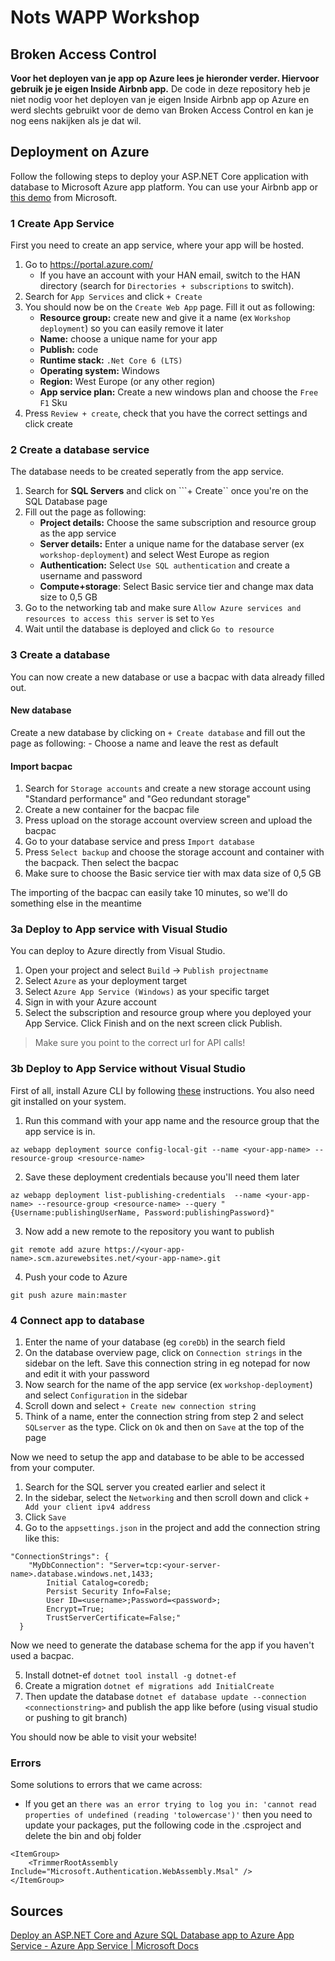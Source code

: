 # Nots WAPP Workshop

## Broken Access Control

**Voor het deployen van je app op Azure lees je hieronder verder. Hiervoor gebruik je je eigen Inside Airbnb app.** De code in deze repository heb je niet nodig voor het deployen van je eigen Inside Airbnb app op Azure en werd slechts gebruikt voor de demo van Broken Access Control en kan je nog eens nakijken als je dat wil.

## Deployment on Azure

Follow the following steps to deploy your ASP.NET Core application with database to Microsoft Azure app platform. You can use your Airbnb app or [this demo](https://github.com/Azure-Samples/msdocs-app-service-sqldb-dotnetcore/archive/refs/heads/main.zip) from Microsoft.

### 1 Create App Service

First you need to create an app service, where your app will be hosted.

1. Go to https://portal.azure.com/
	 - If you have an account with your HAN email, switch to the HAN directory (search for ``Directories + subscriptions`` to switch).
2. Search for ``App Services`` and click ``+ Create``
3. You should now be on the ``Create Web App`` page. Fill it out as following:
	- **Resource group:** create new and give it a name (ex ``Workshop deployment``) so you can easily remove it later
	- **Name:** choose a unique name for your app
	- **Publish:** code
	- **Runtime stack:** ``.Net Core 6 (LTS)``
	- **Operating system:** Windows
	- **Region:** West Europe (or any other region)
	- **App service plan:** Create a new windows plan and choose the ``Free F1`` Sku 
4. Press ``Review + create``, check that you have the correct settings and click create

### 2 Create a database service

The database needs to be created seperatly from the app service.

1. Search for **SQL Servers** and click on ```+ Create`` once you're on the SQL Database page
2. Fill out the page as following:
	- **Project details:** Choose the same subscription and resource group as the app service
	- **Server details:** Enter a unique name for the database server (ex ``workshop-deployment``) and select West Europe as region
	- **Authentication:** Select ``Use SQL authentication`` and create a username and password
	- **Compute+storage**: Select Basic service tier and change max data size to 0,5 GB
3. Go to the networking tab and make sure ``Allow Azure services and resources to access this server`` is set to ``Yes``
4. Wait until the database is deployed and click ``Go to resource``

### 3 Create a database

You can now create a new database or use a bacpac with data already filled out.

#### New database

Create a new database by clicking on ``+ Create database`` and fill out the page as following:
	- Choose a name and leave the rest as default
	
#### Import bacpac

1. Search for ``Storage accounts`` and create a new storage account using "Standard performance" and "Geo redundant storage"
2. Create a new container for the bacpac file
3. Press upload on the storage account overview screen and upload the bacpac
4. Go to your database service and press ``Import database``
5. Press ``Select backup``  and choose the storage account and container with the bacpack. Then select the bacpac
6. Make sure to choose the Basic service tier with max data size of 0,5 GB

The importing of the bacpac can easily take 10 minutes, so we'll do something else in the meantime

### 3a Deploy to App service with Visual Studio

You can deploy to Azure directly from Visual Studio.

1. Open your project and select ``Build`` -> ``Publish projectname``
2. Select ``Azure`` as your deployment target
3. Select ``Azure App Service (Windows)`` as your specific target
4. Sign in with your Azure account
5. Select the subscription and resource group where you deployed your App Service. Click Finish and on the next screen click Publish.

 > Make sure you point to the correct url for API calls!

### 3b Deploy to App Service without Visual Studio

First of all, install Azure CLI by following [these](https://docs.microsoft.com/en-us/cli/azure/install-azure-cli#install) instructions. You also need git installed on your system.

1. Run this command with your app name and the resource group that the app service is in.

``az webapp deployment source config-local-git --name <your-app-name> --resource-group <resource-name>``

2. Save these deployment credentials because you'll need them later

``az webapp deployment list-publishing-credentials  --name <your-app-name> --resource-group <resource-name> --query "{Username:publishingUserName, Password:publishingPassword}"``

3. Now add a new remote to the repository you want to publish

``git remote add azure https://<your-app-name>.scm.azurewebsites.net/<your-app-name>.git``

4. Push your code to Azure

``git push azure main:master``

### 4 Connect app to database

1. Enter the name of your database (eg ``coreDb``) in the search field
2. On the database overview page, click on ``Connection strings`` in the sidebar on the left. Save this connection string in eg notepad for now and edit it with your password
3. Now search for the name of the app service (ex ``workshop-deployment``) and select ``Configuration`` in the sidebar
4. Scroll down and select ``+ Create new connection string``
5. Think of a name, enter the connection string from step 2 and select ``SQLserver`` as the type. Click on ``Ok`` and then on ``Save`` at the top of the page

Now we need to setup the app and database to be able to be accessed from your computer.

1. Search for the SQL server you created earlier and select it
2. In the sidebar, select the ``Networking`` and then scroll down and click ``+ Add your client ipv4 address``
3. Click ``Save``
4. Go to the ``appsettings.json`` in the project and add the connection string like this:

```
"ConnectionStrings": {
    "MyDbConnection": "Server=tcp:<your-server-name>.database.windows.net,1433;
        Initial Catalog=coredb;
        Persist Security Info=False;
        User ID=<username>;Password=<password>;
        Encrypt=True;
        TrustServerCertificate=False;"
  }
  ```
  
Now we need to generate the database schema for the app if you haven't used a bacpac.

5. Install dotnet-ef ``dotnet tool install -g dotnet-ef``
6. Create a migration ``dotnet ef migrations add InitialCreate ``
7. Then update the database ``dotnet ef database update --connection <connectionstring>`` and publish the app like before (using visual studio or pushing to git branch)

You should now be able to visit your website!

### Errors

Some solutions to errors that we came across:

 - If you get an ``there was an error trying to log you in: 'cannot read properties of undefined (reading 'tolowercase')'`` then you need to update your packages, put the following code in the .csproject and delete the bin and obj folder
```
<ItemGroup>
	<TrimmerRootAssembly Include="Microsoft.Authentication.WebAssembly.Msal" />
</ItemGroup>
```

## Sources

[Deploy an ASP.NET Core and Azure SQL Database app to Azure App Service - Azure App Service | Microsoft Docs](https://docs.microsoft.com/en-us/azure/app-service/tutorial-dotnetcore-sqldb-app?tabs=azure-portal%2Cvisualstudio-deploy%2Cdeploy-instructions-azure-portal%2Cazure-portal-logs%2Cazure-portal-resources)
